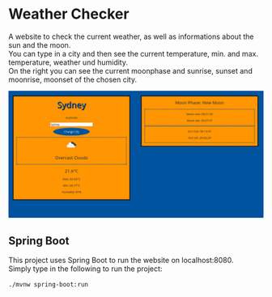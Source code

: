 # Weather Checker
A website to check the current weather, as well as informations about the sun and the moon.  
You can type in a city and then see the current temperature, min. and max. temperature, weather und humidity.  
On the right you can see the current moonphase and sunrise, sunset and moonrise, moonset of the chosen city.  

![A screenshot of the main page.](WeatherChecker_picture.png)

## Spring Boot
This project uses Spring Boot to run the website on localhost:8080.  
Simply type in the following to run the project:
```console
./mvnw spring-boot:run
```
